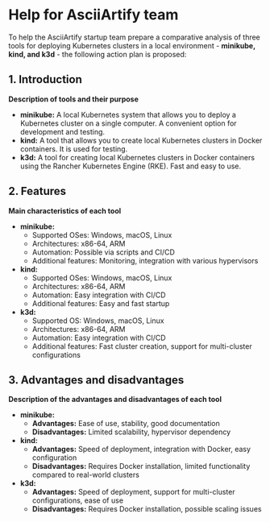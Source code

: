 # Help for AsciiArtify team

To help the AsciiArtify startup team prepare a comparative analysis of three tools for deploying Kubernetes clusters in a local environment - **minikube, kind, and k3d** - the following action plan is proposed:

## 1. Introduction

**Description of tools and their purpose**
* **minikube:** A local Kubernetes system that allows you to deploy a Kubernetes cluster on a single computer. A convenient option for development and testing.
* **kind:** A tool that allows you to create local Kubernetes clusters in Docker containers. It is used for testing.
* **k3d:** A tool for creating local Kubernetes clusters in Docker containers using the Rancher Kubernetes Engine (RKE). Fast and easy to use.

## 2. Features
**Main characteristics of each tool**

* **minikube:**
    * Supported OSes: Windows, macOS, Linux
    * Architectures: x86-64, ARM
    * Automation: Possible via scripts and CI/CD
    * Additional features: Monitoring, integration with various hypervisors
* **kind:**
    * Supported OSes: Windows, macOS, Linux
    * Architectures: x86-64, ARM
    * Automation: Easy integration with CI/CD
    * Additional features: Easy and fast startup
* **k3d:**
    * Supported OS: Windows, macOS, Linux
    * Architectures: x86-64, ARM
    * Automation: Easy integration with CI/CD
    * Additional features: Fast cluster creation, support for multi-cluster configurations

 ## 3. Advantages and disadvantages
**Description of the advantages and disadvantages of each tool**
* **minikube:**
    * **Advantages:** Ease of use, stability, good documentation
    * **Disadvantages:** Limited scalability, hypervisor dependency
* **kind:**
    * **Advantages:** Speed of deployment, integration with Docker, easy configuration
    * **Disadvantages:** Requires Docker installation, limited functionality compared to real-world clusters
* **k3d:**
    * **Advantages:** Speed of deployment, support for multi-cluster configurations, ease of use
    * **Disadvantages:** Requires Docker installation, possible scaling issues